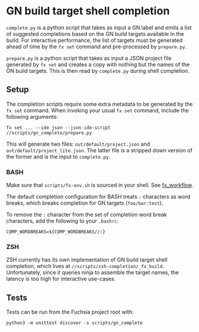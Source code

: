 # GN build target shell completion

`complete.py` is a python script that takes as input a GN label and emits
a list of suggested completions based on the GN build targets available in
the build. For interactive performance, the list of targets must be
generated ahead of time by the `fx set` command and pre-processed by
`prepare.py`.

`prepare.py` is a python script that takes as input a JSON project file
generated by `fx set` and creates a copy with nothing but the names of
the GN build targets. This is then read by `complete.py` during shell
completion.

## Setup

The completion scripts require some extra metadata to be generated by the
`fx set` command. When invoking your usual `fx set` command, include the
following arguments:

```
fx set ... --ide json --json-ide-script //scripts/gn_complete/prepare.py
```

This will generate two files: `out/default/project.json` and
`out/default/project_lite.json`. The latter file is a stripped down version
of the former and is the input to `complete.py`.

### BASH

Make sure that `scripts/fx-env.sh` is sourced in your shell. See
[fx_workflow](/docs/development/workflows/fx.md).

The default completion configuration for BASH treats `:` characters as word
breaks, which breaks completion for GN targets (`foo/bar:test`).

To remove the `:` character from the set of completion word break characters,
add the following to your `.bashrc`:

```
COMP_WORDBREAKS=${COMP_WORDBREAKS//:}
```

### ZSH

ZSH currently has its own implementation of GN build target shell completion,
which lives at `//scripts/zsh-completion/_fx_build`. Unfortunately, since
it queries ninja to assemble the target names, the latency is too high for
interactive use-cases.

## Tests

Tests can be run from the Fuchsia project root with:

```
python3 -m unittest discover -s scripts/gn_complete
```
